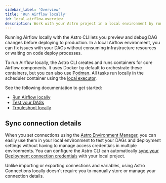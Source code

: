 ```yaml
---
sidebar_label: 'Overview'
title: 'Run Airflow locally'
id: local-airflow-overview
description: Work with your Astro project in a local environment by running Airflow and DAGs locally.
---
```


Running Airflow locally with the Astro CLI lets you preview and debug DAG changes before deploying to production. In a local Airflow environment, you can fix issues with your DAGs without consuming infrastructure resources or waiting on code deploy processes. 

To run Airflow locally, the Astro CLI creates and runs containers for core Airflow components. It uses Docker by default to orchestrate these containers, but you can also use [Podman](cli/configure-cli.md#run-the-astro-cli-using-podman). All tasks run locally in the scheduler container using the [local executor](https://airflow.apache.org/docs/apache-airflow/stable/core-concepts/executor/local.html).

See the following documentation to get started:

- [Run Airflow locally](cli/run-airflow-locally.md)
- [Test your DAGs](cli/test-your-astro-project-locally.md)
- [Trouleshoot locally](cli/troubleshoot-locally.md)

## Sync connection details

When you set connections using the [Astro Environment Manager](create-and-link-connections.md), you can easily use them in your local environment to test your DAGs and deployment settings without having to manage access credentials in multiple environments. You can configure the Astro CLI can automatically [sync your Deployment connection credentials](cli/local-connections.md) with your local project.

Unlike importing or exporting connections and variables, using Astro Connections locally doesn't require you to manually store or manage your connection details.
